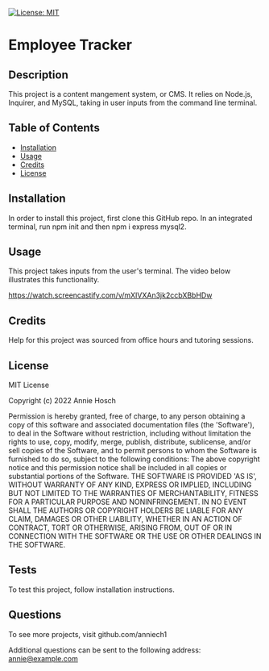 
[![License: MIT](https://img.shields.io/badge/License-MIT-yellow.svg)](https://opensource.org/licenses/MIT)

# Employee Tracker
## Description
This project is a content mangement system, or CMS. It relies on Node.js, Inquirer, and MySQL, taking in user inputs from the command line terminal. 

## Table of Contents
- [Installation](#installation)
- [Usage](#usage)
- [Credits](#credits)
- [License](#license)


## Installation
In order to install this project, first clone this GitHub repo. In an integrated terminal, run npm init and then npm i express mysql2.

## Usage
This project takes inputs from the user's terminal. The video below illustrates this functionality.

https://watch.screencastify.com/v/mXIVXAn3jk2ccbXBbHDw
                           
## Credits 
Help for this project was sourced from office hours and tutoring sessions.

## License
MIT License 


Copyright (c) 2022 Annie Hosch 


Permission is hereby granted, free of charge, to any person obtaining a copy of this software and associated documentation files (the 'Software'), to deal in the Software without restriction, including without limitation the rights to use, copy, modify, merge, publish, distribute, sublicense, and/or sell copies of the Software, and to permit persons to whom the Software is furnished to do so, subject to the following conditions: The above copyright notice and this permission notice shall be included in all copies or substantial portions of the Software. THE SOFTWARE IS PROVIDED 'AS IS', WITHOUT WARRANTY OF ANY KIND, EXPRESS OR IMPLIED, INCLUDING BUT NOT LIMITED TO THE WARRANTIES OF MERCHANTABILITY, FITNESS FOR A PARTICULAR PURPOSE AND NONINFRINGEMENT. IN NO EVENT SHALL THE AUTHORS OR COPYRIGHT HOLDERS BE LIABLE FOR ANY CLAIM, DAMAGES OR OTHER  LIABILITY, WHETHER IN AN ACTION OF CONTRACT, TORT OR OTHERWISE, ARISING FROM, OUT OF OR IN CONNECTION WITH THE SOFTWARE OR THE USE OR OTHER DEALINGS IN THE SOFTWARE.

## Tests
To test this project, follow installation instructions.

## Questions
To see more projects, visit github.com/anniech1


Additional questions can be sent to the following address: annie@example.com                 
    
